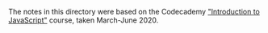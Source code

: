 The notes in this directory were based on the Codecademy ["Introduction to JavaScript"](https://www.codecademy.com/learn/introduction-to-javascript) course, taken March-June 2020.
